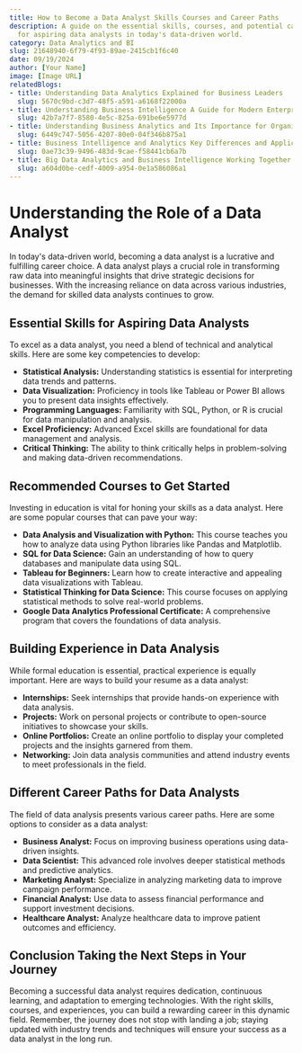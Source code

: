 ```yaml
---
title: How to Become a Data Analyst Skills Courses and Career Paths
description: A guide on the essential skills, courses, and potential career paths
  for aspiring data analysts in today's data-driven world.
category: Data Analytics and BI
slug: 21648940-6f79-4f93-89ae-2415cb1f6c40
date: 09/19/2024
author: [Your Name]
image: [Image URL]
relatedBlogs:
- title: Understanding Data Analytics Explained for Business Leaders
  slug: 5670c9bd-c3d7-48f5-a591-a6168f22000a
- title: Understanding Business Intelligence A Guide for Modern Enterprises
  slug: 42b7a7f7-8580-4e5c-825a-691be6e5977d
- title: Understanding Business Analytics and Its Importance for Organizations
  slug: 6449c747-5056-4207-80e0-04f346b875a1
- title: Business Intelligence and Analytics Key Differences and Applications
  slug: 0ae73c39-9496-483d-9cae-f58441cb6a7b
- title: Big Data Analytics and Business Intelligence Working Together for Success
  slug: a604d0be-cedf-4009-a954-0e1a586086a1
---
```


# Understanding the Role of a Data Analyst

In today's data-driven world, becoming a data analyst is a lucrative and fulfilling career choice. A data analyst plays a crucial role in transforming raw data into meaningful insights that drive strategic decisions for businesses. With the increasing reliance on data across various industries, the demand for skilled data analysts continues to grow.

## Essential Skills for Aspiring Data Analysts

To excel as a data analyst, you need a blend of technical and analytical skills. Here are some key competencies to develop:

- **Statistical Analysis:** Understanding statistics is essential for interpreting data trends and patterns.
- **Data Visualization:** Proficiency in tools like Tableau or Power BI allows you to present data insights effectively.
- **Programming Languages:** Familiarity with SQL, Python, or R is crucial for data manipulation and analysis.
- **Excel Proficiency:** Advanced Excel skills are foundational for data management and analysis.
- **Critical Thinking:** The ability to think critically helps in problem-solving and making data-driven recommendations.

## Recommended Courses to Get Started

Investing in education is vital for honing your skills as a data analyst. Here are some popular courses that can pave your way:

- **Data Analysis and Visualization with Python:** This course teaches you how to analyze data using Python libraries like Pandas and Matplotlib.
- **SQL for Data Science:** Gain an understanding of how to query databases and manipulate data using SQL.
- **Tableau for Beginners:** Learn how to create interactive and appealing data visualizations with Tableau.
- **Statistical Thinking for Data Science:** This course focuses on applying statistical methods to solve real-world problems.
- **Google Data Analytics Professional Certificate:** A comprehensive program that covers the foundations of data analysis.

## Building Experience in Data Analysis

While formal education is essential, practical experience is equally important. Here are ways to build your resume as a data analyst:

- **Internships:** Seek internships that provide hands-on experience with data analysis.
- **Projects:** Work on personal projects or contribute to open-source initiatives to showcase your skills.
- **Online Portfolios:** Create an online portfolio to display your completed projects and the insights garnered from them.
- **Networking:** Join data analysis communities and attend industry events to meet professionals in the field.

## Different Career Paths for Data Analysts

The field of data analysis presents various career paths. Here are some options to consider as a data analyst:

- **Business Analyst:** Focus on improving business operations using data-driven insights.
- **Data Scientist:** This advanced role involves deeper statistical methods and predictive analytics.
- **Marketing Analyst:** Specialize in analyzing marketing data to improve campaign performance.
- **Financial Analyst:** Use data to assess financial performance and support investment decisions.
- **Healthcare Analyst:** Analyze healthcare data to improve patient outcomes and efficiency.

## Conclusion Taking the Next Steps in Your Journey

Becoming a successful data analyst requires dedication, continuous learning, and adaptation to emerging technologies. With the right skills, courses, and experiences, you can build a rewarding career in this dynamic field. Remember, the journey does not stop with landing a job; staying updated with industry trends and techniques will ensure your success as a data analyst in the long run.